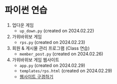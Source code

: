 # 파이썬 연습

1. 업다운 게임
   - `up_down.py` (created on 2024.02.22)
2. 가위바위보 게임
   - `rps.py` (created on 2024.02.23)
3. 회원 & 게시물 관리 프로그램 (Class 연습)
   - `member_post.py` (created on 2024.02.26)
4. 가위바위보 게임 웹사이트
   - `app.py` (created on 2024.02.29)
   - `templates/rps.html` (created on 2024.02.29)
   - <a href="https://heekyjung.pythonanywhere.com/rps/" target="_blank">웹사이트 구경하기</a>
